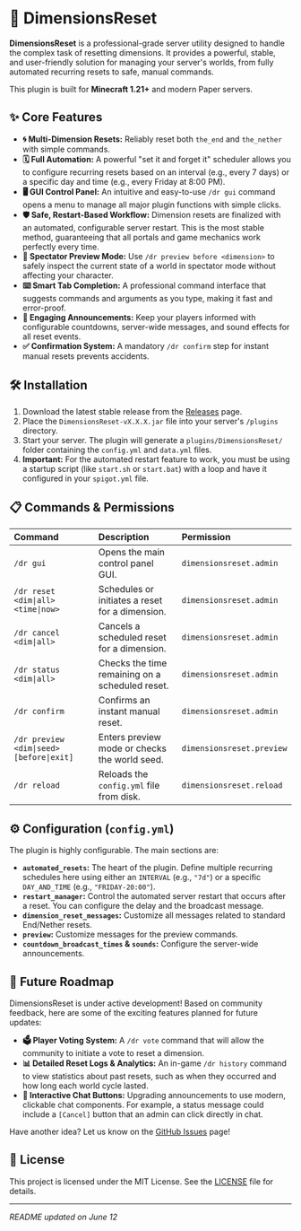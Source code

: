 # 🌌 DimensionsReset

[](https:/github.com/Mike4947/DimensionsReset/actions)
[](https://github.com/Mike4947/Dimensions-Reset/releases/latest)
[](https://www.google.com/search?q=./LICENSE)

**DimensionsReset** is a professional-grade server utility designed to handle the complex task of resetting dimensions. It provides a powerful, stable, and user-friendly solution for managing your server's worlds, from fully automated recurring resets to safe, manual commands.

This plugin is built for **Minecraft 1.21+** and modern Paper servers.

## ✨ Core Features

  * **🌀 Multi-Dimension Resets:** Reliably reset both `the_end` and `the_nether` with simple commands.
  * **🗓️ Full Automation:** A powerful "set it and forget it" scheduler allows you to configure recurring resets based on an interval (e.g., every 7 days) or a specific day and time (e.g., every Friday at 8:00 PM).
  * **🖥️ GUI Control Panel:** An intuitive and easy-to-use `/dr gui` command opens a menu to manage all major plugin functions with simple clicks.
  * **🛡️ Safe, Restart-Based Workflow:** Dimension resets are finalized with an automated, configurable server restart. This is the most stable method, guaranteeing that all portals and game mechanics work perfectly every time.
  * **🔭 Spectator Preview Mode:** Use `/dr preview before <dimension>` to safely inspect the current state of a world in spectator mode without affecting your character.
  * **⌨️ Smart Tab Completion:** A professional command interface that suggests commands and arguments as you type, making it fast and error-proof.
  * **📢 Engaging Announcements:** Keep your players informed with configurable countdowns, server-wide messages, and sound effects for all reset events.
  * **✅ Confirmation System:** A mandatory `/dr confirm` step for instant manual resets prevents accidents.

## 🛠️ Installation

1.  Download the latest stable release from the [Releases](https://github.com/Mike4947/Dimensions-Reset/releases/latest) page.
2.  Place the `DimensionsReset-vX.X.X.jar` file into your server's `/plugins` directory.
3.  Start your server. The plugin will generate a `plugins/DimensionsReset/` folder containing the `config.yml` and `data.yml` files.
4.  **Important:** For the automated restart feature to work, you must be using a startup script (like `start.sh` or `start.bat`) with a loop and have it configured in your `spigot.yml` file.

## 📋 Commands & Permissions

| Command | Description | Permission |
| :--- | :--- | :--- |
| `/dr gui` | Opens the main control panel GUI. | `dimensionsreset.admin` |
| `/dr reset <dim\|all> <time\|now>` | Schedules or initiates a reset for a dimension. | `dimensionsreset.admin` |
| `/dr cancel <dim\|all>` | Cancels a scheduled reset for a dimension. | `dimensionsreset.admin` |
| `/dr status <dim\|all>` | Checks the time remaining on a scheduled reset. | `dimensionsreset.admin` |
| `/dr confirm` | Confirms an instant manual reset. | `dimensionsreset.admin` |
| `/dr preview <dim\|seed> [before\|exit]`| Enters preview mode or checks the world seed. | `dimensionsreset.preview` |
| `/dr reload` | Reloads the `config.yml` file from disk. | `dimensionsreset.reload` |

## ⚙️ Configuration (`config.yml`)

The plugin is highly configurable. The main sections are:

  * **`automated_resets`:** The heart of the plugin. Define multiple recurring schedules here using either an `INTERVAL` (e.g., `"7d"`) or a specific `DAY_AND_TIME` (e.g., `"FRIDAY-20:00"`).
  * **`restart_manager`:** Control the automated server restart that occurs after a reset. You can configure the delay and the broadcast message.
  * **`dimension_reset_messages`:** Customize all messages related to standard End/Nether resets.
  * **`preview`:** Customize messages for the preview commands.
  * **`countdown_broadcast_times` & `sounds`:** Configure the server-wide announcements.

## 🚀 Future Roadmap

DimensionsReset is under active development\! Based on community feedback, here are some of the exciting features planned for future updates:

  * **🗳️ Player Voting System:** A `/dr vote` command that will allow the community to initiate a vote to reset a dimension.
  * **📊 Detailed Reset Logs & Analytics:** An in-game `/dr history` command to view statistics about past resets, such as when they occurred and how long each world cycle lasted.
  * **💬 Interactive Chat Buttons:** Upgrading announcements to use modern, clickable chat components. For example, a status message could include a `[Cancel]` button that an admin can click directly in chat.

Have another idea? Let us know on the [GitHub Issues](https://github.com/Mike4947/Dimensions-Reset/issues) page\!

## 📜 License

This project is licensed under the MIT License. See the [LICENSE](https://www.google.com/search?q=./LICENSE) file for details.

-----

*README updated on June 12*
